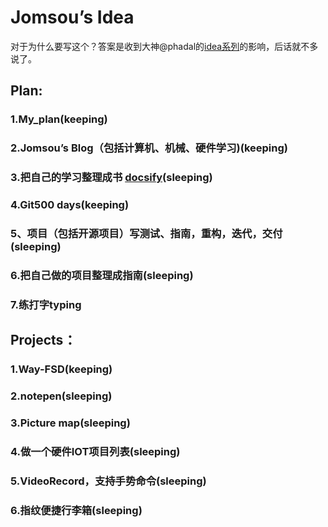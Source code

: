 # Jomsou’s Idea

对于为什么要写这个？答案是收到大神@phadal的[idea系列](https://github.com/phodal/ideas)的影响，后话就不多说了。
## Plan:
### 1.My_plan(keeping)
### 2.Jomsou’s Blog（包括计算机、机械、硬件学习)(keeping)
### 3.把自己的学习整理成书 [docsify](https://docsify.js.org/#/zh-cn/custom-navbar)(sleeping)
### 4.Git500 days(keeping)
### 5、项目（包括开源项目）写测试、指南，重构，迭代，交付(sleeping)
### 6.把自己做的项目整理成指南(sleeping)
### 7.练打字typing


## Projects：
### 1.Way-FSD(keeping)
### 2.notepen(sleeping)
### 3.Picture map(sleeping)
### 4.做一个硬件IOT项目列表(sleeping)
### 5.VideoRecord，支持手势命令(sleeping)
### 6.指纹便捷行李箱(sleeping)


